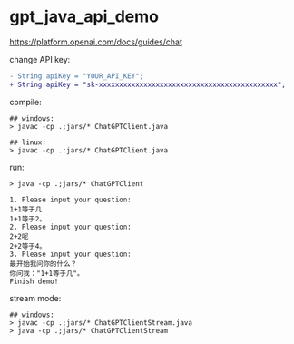# gpt_java_api_demo

https://platform.openai.com/docs/guides/chat

change API key:

```diff
- String apiKey = "YOUR_API_KEY";
+ String apiKey = "sk-xxxxxxxxxxxxxxxxxxxxxxxxxxxxxxxxxxxxxxxxxxxx";
```

compile:

```shell
## windows:
> javac -cp .;jars/* ChatGPTClient.java

## linux:
> javac -cp .:jars/* ChatGPTClient.java
```

run:

```shell
> java -cp .;jars/* ChatGPTClient

1. Please input your question:
1+1等于几
1+1等于2。
2. Please input your question:
2+2呢
2+2等于4。
3. Please input your question:
最开始我问你的什么？
你问我："1+1等于几"。
Finish demo! 
```

stream mode:

```shell
## windows:
> javac -cp .;jars/* ChatGPTClientStream.java
> java -cp .;jars/* ChatGPTClientStream
```
